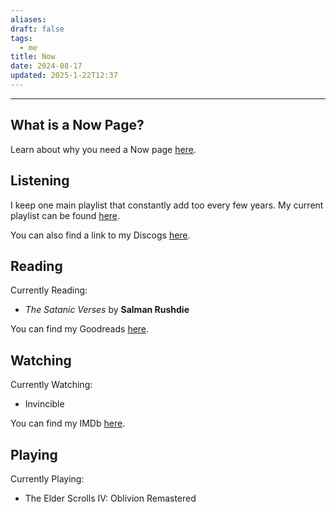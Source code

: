 ```yaml
---
aliases:
draft: false
tags:
  - me
title: Now
date: 2024-08-17
updated: 2025-1-22T12:37
---
```


---

## What is a Now Page?

Learn about why you need a Now page [here](https://nownownow.com/about).

## Listening

I keep one main playlist that constantly add too every few years. My current playlist can be found [here](https://open.spotify.com/playlist/3feDlFqrgP49k8q43rpkip?si=2xnKT7-mTcCSmOrkPe-zJA&pi=u-5Fcl0Ir7QaWk).

You can also find a link to my Discogs [here](https://www.discogs.com/user/binky_core).

## Reading

Currently Reading:

- _The Satanic Verses_ by **Salman Rushdie**

You can find my Goodreads [here](https://www.goodreads.com/user/show/119117493).

## Watching

Currently Watching:

- Invincible

You can find my IMDb [here](https://www.imdb.com/user/ur42380257/ratings/).

## Playing

Currently Playing:

- The Elder Scrolls IV: Oblivion Remastered
